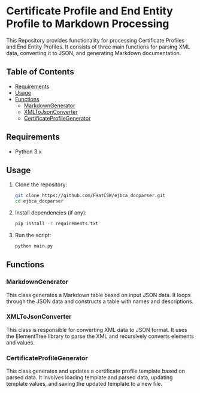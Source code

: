 # Certificate Profile and End Entity Profile to Markdown Processing

This Repository provides functionality for processing Certificate Profiles and End Entity Profiles. It consists of three main functions for parsing XML data, converting it to JSON, and generating Markdown documentation.

## Table of Contents

- [Requirements](#requirements)
- [Usage](#usage)
- [Functions](#functions)
    - [MarkdownGenerator](#markdowngenerator)
    - [XMLToJsonConverter](#xmltojsonconverter)
    - [CertificateProfileGenerator](#certificateprofilegenerator)

## Requirements

- Python 3.x

## Usage

1. Clone the repository:

    ```bash
    git clone https://github.com/FHatCSW/ejbca_docparser.git
    cd ejbca_docparser
    ```

2. Install dependencies (if any):

    ```bash
    pip install -r requirements.txt
    ```

3. Run the script:

    ```bash
    python main.py
    ```

## Functions

### MarkdownGenerator

This class generates a Markdown table based on input JSON data. It loops through the JSON data and constructs a table with names and descriptions.
### XMLToJsonConverter

This class is responsible for converting XML data to JSON format. It uses the ElementTree library to parse the XML and recursively converts elements and values.

### CertificateProfileGenerator

This class generates and updates a certificate profile template based on parsed data. It involves loading template and parsed data, updating template values, and saving the updated template to a new file.